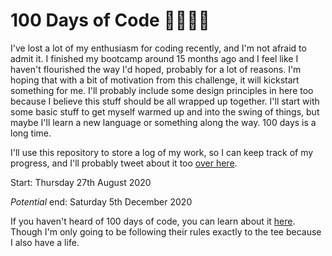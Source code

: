 # 100 Days of Code 👩🏻‍💻🎉

I've lost a lot of my enthusiasm for coding recently, and I'm not afraid to admit it. I finished my bootcamp around 15 months ago and I feel like I haven't flourished the way I'd hoped, probably for a lot of reasons. I'm hoping that with a bit of motivation from this challenge, it will kickstart something for me. I'll probably include some design principles in here too because I believe this stuff should be all wrapped up together. I'll start with some basic stuff to get myself warmed up and into the swing of things, but maybe I'll learn a new language or something along the way. 100 days is a long time.

I'll use this repository to store a log of my work, so I can keep track of my progress, and I'll probably tweet about it too [over here](https://twitter.com/ichbinclamp).

Start: Thursday 27th August 2020

_Potential_ end: Saturday 5th December 2020

If you haven't heard of 100 days of code, you can learn about it [here](https://www.100daysofcode.com/). Though I'm only going to be following their rules exactly to the tee because I also have a life. 